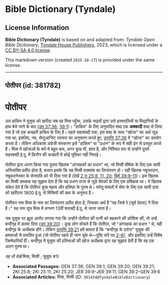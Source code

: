 # Bible Dictionary (Tyndale)

## License Information

**Bible Dictionary (Tyndale)** is based on and adapted from: _Tyndale Open Bible Dictionary_, [Tyndale House Publishers](https://tyndaleopenresources.com/), 2023, which is licensed under a [CC BY-SA 4.0 license](https://creativecommons.org/licenses/by-sa/4.0/legalcode.en).

This markdown version (created `2025-10-17`) is provided under the same license.



--------------------------------

## पोतीपर (id: 381782)

पोतीपर
======

उस हाकिम ने यूसुफ को खरीदा जब वह मिस्र पहुँचा, उसके भाइयों द्वारा उसे इस्माएलियों या मिद्यानियों के हाथ बेचे जाने के बाद ([उत 37:36](https://ref.ly/Gen37:36); [39:1](https://ref.ly/Gen39:1))। "हाकिम" के लिए अनुवादित शब्द एक **अक्कादी** शब्द से लिया गया है जो एक कचहरी हाकिम के लिए है। पहले सहस्राब्दी तक, इस शब्द के साथ "खोजा" का अर्थ जुड़ गया था; इसलिए, नब, सेप्टुआजिंट परम्परा का अनुसरण करते हुए, [उत्पत्ति 37:36](https://ref.ly/Gen37:36) में "खोजा" का उपयोग करता है। लेकिन अधिकांश अंग्रेजी संस्करण इसे "हाकिम" या "प्रधान" के रूप में सही ढंग से प्रस्तुत करते हैं। मिस्र में खोजाओं के बारे में बहुत कम, अगर कुछ भी, ज्ञात है, और निश्चित रूप से उन्होंने दूसरे सहस्राब्दी ई.पू. में फ़िरौन की कचहरी में कोई भूमिका नहीं निभाई।

पोतीपर द्वारा धारण किया गया दूसरा खिताब "अंगरक्षकों का प्रधान" था, जो मिस्री शीर्षक के लिए एक सामी अभिव्यक्ति प्रतीत होता है, बजाय इसके कि यह मिस्री वाक्यांश का लिप्यंतरण हो। यही खिताब नबूजरदान, नबूकदनेस्सर के सेनापति को भी दिया गया है (देखें [2 रा 25:8, 11, 20](https://ref.ly/2Kgs25:8,2Kgs25:11,2Kgs25:20); [यिर्म 39:9–11](https://ref.ly/Jer39:9-Jer39:11))। इस खिताब का मिस्री समकक्ष यह सुझाव देता है कि यह प्रधान राजा से जुड़े सेवकों के लिए एक प्रशिक्षक था। ये खिताब संकेत देते हैं कि पोतीपर कुछ महत्व और प्रतिष्ठा के पुरुष थे। घरेलू मामलों में सेवा के लिए एक सामी दास को खरीदना 1800 ई.पू. से मिस्रियों की प्रथा के अनुरूप है।

पोतीफर नाम मिस्र के नाम का लिप्यंतरण प्रतीत होता है, जिसका अर्थ है "वह जिसे रे \[सूर्य देवता] ने दिया है।" यह नाम सूत्र मिस्र में लगभग 13वीं शताब्दी ई.पू. से जाना जाता है।

जब यूसुफ पर झूठा आरोप लगाया गया कि उन्होंने पोतीपर की पत्नी को बहकाने की कोशिश की, तो उन्हें बन्दीगृह में डलवा दिया ([उत 39:20](https://ref.ly/Gen39:20))। कुछ लोग सोचते हैं कि पोतीपर, जो "अंगरक्षक का प्रधान " थे, वही बन्दीगृह के अधीक्षक होंगे। लेकिन [उत्पत्ति 39:21](https://ref.ly/Gen39:21) हमें बताता है कि "बन्दीगृह के दरोगा" यूसुफ की क्षमताओं से प्रभावित हुआ (जो पोतीपर पहले ही जान चुके थे—पुष्टि करें पद [2–6](https://ref.ly/Gen39:2-Gen39:6)), और इसलिए उन्हें विशेष जिम्मेदारियाँ दीं। बन्दीगृह में यूसुफ की प्रतिभाओं की खोज अधीक्षक द्वारा यह सुझाव देती है कि वह एक अलग पुरुष था।

*यह भी देखें* मिस्र, मिस्री ; यूसुफ \#1I

* **Associated Passages:** GEN 37:36; GEN 39:1; GEN 39:20; GEN 39:21; 2KI 25:8; 2KI 25:11; 2KI 25:20; JER 39:9–JER 39:11; GEN 39:2–GEN 39:6
* **Associated Articles:** मिस्र, मिस्री (ID: `381434@TyndaleBibleDictionary`)

